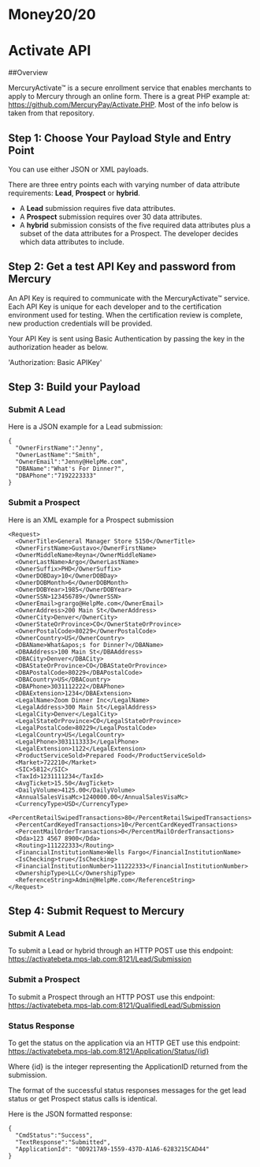 Money20/20
=========

# Activate API

##Overview

MercuryActivate&trade; is a secure enrollment service that enables merchants to apply to Mercury through an online form.  There is a great PHP example at:  https://github.com/MercuryPay/Activate.PHP.  Most of the info below is taken from that repository.

## Step 1: Choose Your Payload Style and Entry Point

You can use either JSON or XML payloads.

There are three entry points each with varying number of data attribute requirements: **Lead**, **Prospect** or **hybrid**.

* A **Lead** submission requires five data attributes.
* A **Prospect** submission requires over 30 data attributes.
* A **hybrid** submission consists of the five required data attributes plus a subset of the data attributes for a Prospect. The developer decides which data attributes to include. 

## Step 2: Get a test API Key and password from Mercury 

An API Key is required to communicate with the MercuryActivate&trade; service. Each API Key is unique for each developer and to the certification environment used for testing. When the certification review is complete, new production credentials will be provided.

Your API Key is sent using Basic Authentication by passing the key in the authorization header as below.

'Authorization: Basic APIKey'

## Step 3: Build your Payload

### Submit A Lead

Here is a JSON example for a Lead submission:

```
{
  "OwnerFirstName":"Jenny",
  "OwnerLastName":"Smith",
  "OwnerEmail":"Jenny@HelpMe.com",
  "DBAName":"What's For Dinner?",
  "DBAPhone":"7192223333"
}
```

### Submit a Prospect

Here is an XML example for a Prospect submission 

```
<Request>
  <OwnerTitle>General Manager Store 5150</OwnerTitle>
  <OwnerFirstName>Gustavo</OwnerFirstName>
  <OwnerMiddleName>Reyna</OwnerMiddleName>
  <OwnerLastName>Argo</OwnerLastName>
  <OwnerSuffix>PHD</OwnerSuffix>
  <OwnerDOBDay>10</OwnerDOBDay>
  <OwnerDOBMonth>6</OwnerDOBMonth>
  <OwnerDOBYear>1985</OwnerDOBYear>
  <OwnerSSN>123456789</OwnerSSN>
  <OwnerEmail>grargo@HelpMe.com</OwnerEmail>
  <OwnerAddress>200 Main St</OwnerAddress>
  <OwnerCity>Denver</OwnerCity>
  <OwnerStateOrProvince>CO</OwnerStateOrProvince>
  <OwnerPostalCode>80229</OwnerPostalCode>
  <OwnerCountry>US</OwnerCountry>
  <DBAName>What&apos;s for Dinner?</DBAName>
  <DBAAddress>100 Main St</DBAAddress>
  <DBACity>Denver</DBACity>
  <DBAStateOrProvince>CO</DBAStateOrProvince>
  <DBAPostalCode>80229</DBAPostalCode>
  <DBACountry>US</DBACountry>
  <DBAPhone>3031112222</DBAPhone>
  <DBAExtension>1234</DBAExtension>
  <LegalName>Zoom Dinner Inc</LegalName>
  <LegalAddress>300 Main St</LegalAddress>
  <LegalCity>Denver</LegalCity>
  <LegalStateOrProvince>CO</LegalStateOrProvince>
  <LegalPostalCode>80229</LegalPostalCode>
  <LegalCountry>US</LegalCountry>
  <LegalPhone>3031113333</LegalPhone>
  <LegalExtension>1122</LegalExtension>
  <ProductServiceSold>Prepared Food</ProductServiceSold>
  <Market>722210</Market>
  <SIC>5812</SIC>
  <TaxId>1231111234</TaxId>
  <AvgTicket>15.50</AvgTicket>
  <DailyVolume>4125.00</DailyVolume>
  <AnnualSalesVisaMc>1240000.00</AnnualSalesVisaMc>
  <CurrencyType>USD</CurrencyType>
  <PercentRetailSwipedTransactions>80</PercentRetailSwipedTransactions>
  <PercentCardKeyedTransactions>10</PercentCardKeyedTransactions>
  <PercentMailOrderTransactions>0</PercentMailOrderTransactions>
  <Dda>123 4567 8900</Dda>
  <Routing>111222333</Routing>
  <FinancialInstitutionName>Wells Fargo</FinancialInstitutionName>
  <IsChecking>true</IsChecking>
  <FinancialInstitutionNumber>111222333</FinancialInstitutionNumber>
  <OwnershipType>LLC</OwnershipType>
  <ReferenceString>Admin@HelpMe.com</ReferenceString>
</Request>
```

## Step 4: Submit Request to Mercury

### Submit A Lead

To submit a Lead or hybrid through an HTTP POST use this endpoint:  https://activatebeta.mps-lab.com:8121/Lead/Submission

### Submit a Prospect

To submit a Prospect through an HTTP POST use this endpoint:  https://activatebeta.mps-lab.com:8121/QualifiedLead/Submission
	
### Status Response

To get the status on the application via an HTTP GET use this endpoint:  https://activatebeta.mps-lab.com:8121/Application/Status/{id}

Where {id} is the integer representing the ApplicationID returned from the submission.

The format of the successful status responses messages for the get lead status or get Prospect status calls is identical. 

Here is the JSON formatted response:

```
{
  "CmdStatus":"Success",
  "TextResponse":"Submitted",
  "ApplicationId": "0D9217A9-1559-437D-A1A6-6283215CAD44"
}
```


